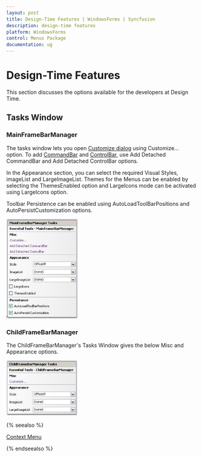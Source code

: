 ```yaml
---
layout: post
title: Design-Time Features | WindowsForms | Syncfusion
description: design-time features
platform: WindowsForms
control: Menus Package 
documentation: ug
---
```

# Design-Time Features

This section discusses the options available for the developers at Design Time.

## Tasks Window

### MainFrameBarManager

The tasks window lets you open [Customize dialog](/windowsforms/popupmenu/popup-menucontext-menuxpmenu-bars#customize-dialog) using Customize... option. To add [CommandBar](/windowsforms/menus/menus-framework#commandbar-properties) and [ControlBar](/windowsforms/menus/menus-framework#controlbar-properties), use Add Detached CommandBar and Add Detached ControlBar options.

In the Appearance section, you can select the required Visual Styles, imageList and LargeImageList. Themes for the Menus can be enabled by selecting the ThemesEnabled option and LargeIcons mode can be activated using LargeIcons option.

Toolbar Persistence can be enabled using AutoLoadToolBarPositions and AutoPersistCustomization options.

![](Overview_images/Overview_img149.jpeg) 



### ChildFrameBarManager

The ChildFrameBarManager's Tasks Window gives the below Misc and Appearance options.

![](Overview_images/Overview_img150.jpeg) 



{% seealso %}

[Context Menu](/windowsforms/monthcalendaradv/runtime-features#context-menu)

{% endseealso %}